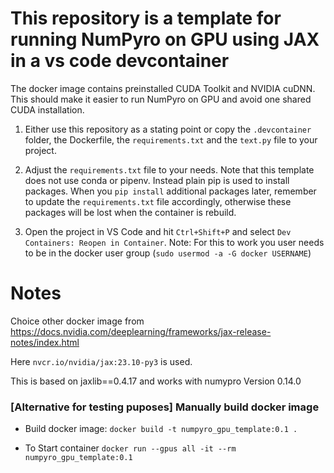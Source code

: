 # This repository is a template for running NumPyro on GPU using JAX in a vs code devcontainer

The docker image contains preinstalled  CUDA Toolkit and NVIDIA cuDNN. This should make it easier to run NumPyro on GPU and avoid one shared CUDA installation.  

1. Either use this repository as a stating point or copy the `.devcontainer` folder, the Dockerfile, the  `requirements.txt` and the `text.py` file to your project.

2. Adjust the `requirements.txt` file to your needs. Note that this template does not use conda or pipenv. Instead plain pip is used to install packages. When you `pip install`  additional packages later, remember to update the `requirements.txt` file accordingly, otherwise these packages will be lost when the container is rebuild.

3. Open the project in VS Code and hit `Ctrl+Shift+P` and select `Dev Containers: Reopen in Container`.
Note: For this to work you user needs to be in the docker user group (`sudo usermod -a -G docker USERNAME`)

# Notes
Choice other docker image 
from https://docs.nvidia.com/deeplearning/frameworks/jax-release-notes/index.html

Here `nvcr.io/nvidia/jax:23.10-py3` is used.

This is based on jaxlib==0.4.17 and works with numypro Version 0.14.0



### [Alternative for testing puposes] Manually build docker image
- Build docker image: `docker build -t numpyro_gpu_template:0.1 .`

- To Start container `docker run --gpus all -it --rm numpyro_gpu_template:0.1`